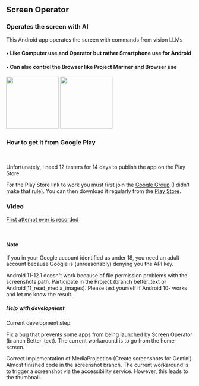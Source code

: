 ## Screen Operator
### Operates the screen with AI
This Android app operates the screen with commands from vision LLMs



#### • Like Computer use and Operator but rather Smartphone use for Android

#### • Can also control the Browser like Project Mariner and Browser use

<img src="https://github.com/Android-PowerUser/Screen_Operator/blob/main/Screenshot_20250526-192615_Screen%20Operator.png" alt="" width="141"/> <img src="https://github.com/Android-PowerUser/Screen_Operator/blob/main/Screenshot_20250521-095334_Screen%20Operator.png" alt="" width="141"/>

### How to get it from Google Play
<br/>

Unfortunately, I need 12 testers for 14 days to publish the app on the Play Store.

For the Play Store link to work you must first join the [Google Group](https://groups.google.com/g/Screen_Operator) (I didn't make that rule). You can then download it regularly from the [Play Store](https://play.google.com/store/apps/details?id=io.github.android_poweruser).

### Video
[First attempt ever is recorded](https://m.youtube.com/watch?v=o095RSFXJuc)

<br/>

#### Note

If you in your Google account identified as under 18, you need an adult account because Google is (unreasonably) denying you the API key.

Android 11-12.1 doesn't work because of file permission problems with the screenshots path. Participate in the Project (branch better_text or Android_11_read_media_images). Please test yourself if Android 10- works and let me know the result.

##### Help with development

Current development step:

Fix a bug that prevents some apps from being launched by Screen Operator (branch Better_text). The current workaround is to go from the home screen.

Correct implementation of MediaProjection (Create screenshots for Gemini). Almost finished code in the screenshot branch. The current workaround is to trigger a screenshot via the accessibility service. However, this leads to the thumbnail.
